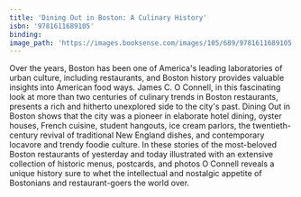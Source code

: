 ```yaml
---
title: 'Dining Out in Boston: A Culinary History'
isbn: '9781611689105'
binding:
image_path: 'https://images.booksense.com/images/105/689/9781611689105.jpg'
---
```



Over the years, Boston has been one of America's leading laboratories of urban culture, including restaurants, and Boston history provides valuable insights into American food ways. James C. O Connell, in this fascinating look at more than two centuries of culinary trends in Boston restaurants, presents a rich and hitherto unexplored side to the city's past. Dining Out in Boston shows that the city was a pioneer in elaborate hotel dining, oyster houses, French cuisine, student hangouts, ice cream parlors, the twentieth-century revival of traditional New England dishes, and contemporary locavore and trendy foodie culture. In these stories of the most-beloved Boston restaurants of yesterday and today illustrated with an extensive collection of historic menus, postcards, and photos O Connell reveals a unique history sure to whet the intellectual and nostalgic appetite of Bostonians and restaurant-goers the world over.